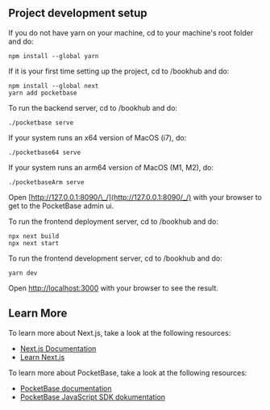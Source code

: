 ## Project development setup

If you do not have yarn on your machine, cd to your machine's root folder and do:

```
npm install --global yarn
```

If it is your first time setting up the project, cd to /bookhub and do:

```
npm install --global next
yarn add pocketbase
```

To run the backend server, cd to /bookhub and do:

```
./pocketbase serve
```

If your system runs an x64 version of MacOS (i7), do:

```
./pocketbase64 serve
```

If your system runs an arm64 version of MacOS (M1, M2), do:

```
./pocketbaseArm serve
```

Open [http://127.0.0.1:8090/\_/](http://127.0.0.1:8090/_/) with your browser to get to the PocketBase admin ui.

To run the frontend deployment server, cd to /bookhub and do:

```
npx next build
npx next start
```

To run the frontend development server, cd to /bookhub and do:

```
yarn dev
```

Open [http://localhost:3000](http://localhost:3000) with your browser to see the result.

## Learn More

To learn more about Next.js, take a look at the following resources:

- [Next.js Documentation](https://nextjs.org/docs)
- [Learn Next.js](https://nextjs.org/learn)

To learn more about PocketBase, take a look at the following resources:

- [PocketBase documentation](https://pocketbase.io/docs/)
- [PocketBase JavaScript SDK dokumentation](https://github.com/pocketbase/js-sdk)
